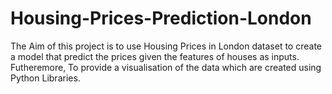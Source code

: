 # Housing-Prices-Prediction-London
The Aim of this project is to use Housing Prices in London dataset to create a model that predict the prices 
given the features of houses as inputs. Futheremore, To provide a visualisation of the data which are created
using Python Libraries. 
